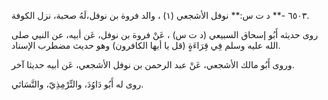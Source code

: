 ٦٥٠٣ -** د ت س:** نوفل الأشجعي (١) ، والد فروة بن نوفل،لَهُ صحبة، نزل الكوفة.

روى حديثه أَبُو إسحاق السبيعي (د ت س) ، عَنْ فروة بن نوفل، عَن أبيه، عن النيي صلى الله عليه وسلم فِي قِرَاءَةٍ (قل يا أيها الكافرون) وهو حديث مضطرب الإسناد.

وروى أَبُو مالك الأشجعي، عَنْ عبد الرحمن بن نوفل الأشجعي، عَن أبيه حديثا آخر.

روى له أَبُو دَاوُدَ، والتِّرْمِذِيّ، والنَّسَائي.